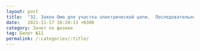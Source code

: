 ```yaml
---
layout: post
title:  "32. Закон Ома для участка электрической цепи.  Последовательное и параллельное соединения проводников"
date:   2021-11-17 18:20:13 +0300
category: Зачет по физике 
tag: Билет №11
permalink: /:categories/:title/
---
```

